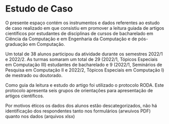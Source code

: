 # Estudo de Caso

O presente espaço contém os instrumentos e dados referentes ao estudo de caso realizado em que consistiu em promover a leitura guiada de artigos científicos por estudantes de disciplinas de cursos de bacharelado em Ciência da Computação e em Engenharia da Computação e de pós-graduação em Computação. 



Um total de 38 alunos participou da atividade durante os semestres 2022/1 e 2022/2. As turmas somaram um total de 29 (2022/1, Tópicos Especiais em Computação III) estudantes de bacharelado e 9 (2022/1, Seminários de Pesquisa em Computação II e 2022/2, Tópicos Especiais em Computação I) de mestrado ou doutorado. 



Como guia da leitura e estudo do artigo foi utilizado o protocolo RODA. Este protocolo apresenta seis grupos de orientações para apresentação de artigos científicos.



Por motivos éticos os dados dos alunos estão descategorizados, não há identificação dos respondentes tanto nos formulários (arwuivos PDF) quanto nos dados (arquivos xlsx)
